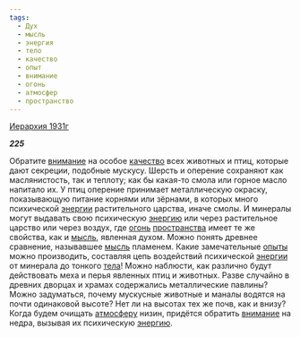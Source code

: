 ```yaml
---
tags:
  - Дух
  - мысль
  - энергия
  - тело
  - качество
  - опыт
  - внимание
  - огонь
  - атмосфер
  - пространство
---
```

[Иерархия 1931г](https://127.0.0.1:4002/agni/1931)

___225___

Обратите [внимание](../../../tags/#внимание) на особое [качество](../../../tags/#качество) всех животных и птиц, которые дают секреции, подобные мускусу. Шерсть и оперение сохраняют как маслянистость, так и теплоту; как бы какая-то смола или горное масло напитало их. У птиц оперение принимает металлическую окраску, показывающую питание корнями или зёрнами, в которых много психической [энергии](../../../tags/#энергия) растительного царства, иначе смолы. И минералы могут выдавать свою психическую [энергию](../../../tags/#энергия) или через растительное царство или через воздух, где [огонь](../../../tags/#огонь) [пространства](../../../tags/#пространство) имеет те же свойства, как и [мысль](../../../tags/#мысль), явленная духом. Можно понять древнее сравнение, называвшее [мысль](../../../tags/#мысль) пламенем. Какие замечательные [опыты](../../../tags/#опыт) можно производить, составляя цепь воздействий психической [энергии](../../../tags/#энергия) от минерала до тонкого [тела](../../../tags/#тело)! Можно наблюсти, как различно будут действовать меха и перья явленных птиц и животных. Разве случайно в древних дворцах и храмах содержались металлические павлины? Можно задуматься, почему мускусные животные и маналы водятся на почти одинаковой высоте? Нет ли на высотах тех же почв, как и внизу? Когда будем очищать [атмосферу](../../../tags/#атмосфер) низин, придётся обратить [внимание](../../../tags/#внимание) на недра, вызывая их психическую [энергию](../../../tags/#энергия).   

